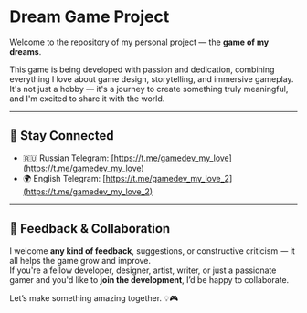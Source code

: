 # Dream Game Project

Welcome to the repository of my personal project — the **game of my dreams**.

This game is being developed with passion and dedication, combining everything I love about game design, storytelling, and immersive gameplay. It's not just a hobby — it's a journey to create something truly meaningful, and I'm excited to share it with the world.

---

## 📢 Stay Connected

- 🇷🇺 Russian Telegram: [https://t.me/gamedev_my_love](https://t.me/gamedev_my_love)  
- 🌍 English Telegram: [https://t.me/gamedev_my_love_2](https://t.me/gamedev_my_love_2)

---

## 🤝 Feedback & Collaboration

I welcome **any kind of feedback**, suggestions, or constructive criticism — it all helps the game grow and improve.  
If you're a fellow developer, designer, artist, writer, or just a passionate gamer and you'd like to **join the development**, I’d be happy to collaborate.

Let’s make something amazing together. 💡🎮  
